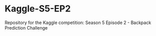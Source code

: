 # Kaggle-S5-EP2
Repository for the Kaggle competition: Season 5 Episode 2 - Backpack Prediction Challenge
